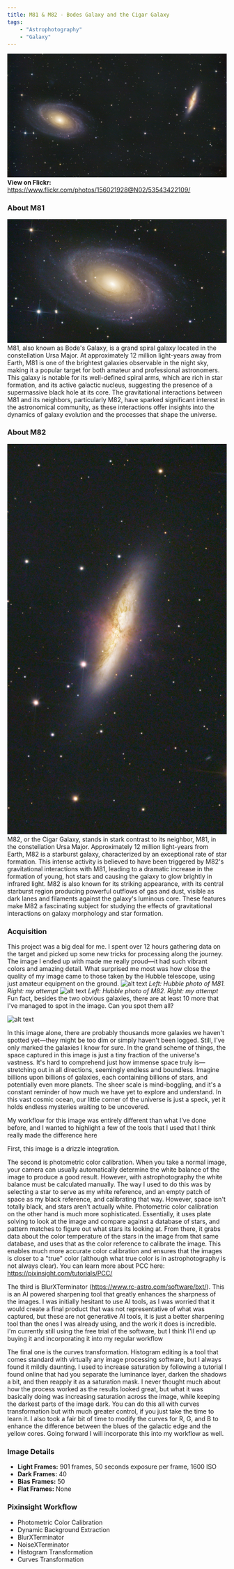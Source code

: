 ```yaml
---
title: M81 & M82 - Bodes Galaxy and the Cigar Galaxy
tags: 
    - "Astrophotography"
    - "Galaxy"
---
```

![alt text](m81-m82.png)
**View on Flickr:** https://www.flickr.com/photos/156021928@N02/53543422109/
### About M81
![alt text](m81.png)
M81, also known as Bode's Galaxy, is a grand spiral galaxy located in the constellation Ursa Major. At approximately 12 million light-years away from Earth, M81 is one of the brightest galaxies observable in the night sky, making it a popular target for both amateur and professional astronomers. This galaxy is notable for its well-defined spiral arms, which are rich in star formation, and its active galactic nucleus, suggesting the presence of a supermassive black hole at its core. The gravitational interactions between M81 and its neighbors, particularly M82, have sparked significant interest in the astronomical community, as these interactions offer insights into the dynamics of galaxy evolution and the processes that shape the universe.
### About M82
![alt text](m82.png)
M82, or the Cigar Galaxy, stands in stark contrast to its neighbor, M81, in the constellation Ursa Major. Approximately 12 million light-years from Earth, M82 is a starburst galaxy, characterized by an exceptional rate of star formation. This intense activity is believed to have been triggered by M82's gravitational interactions with M81, leading to a dramatic increase in the formation of young, hot stars and causing the galaxy to glow brightly in infrared light. M82 is also known for its striking appearance, with its central starburst region producing powerful outflows of gas and dust, visible as dark lanes and filaments against the galaxy's luminous core. These features make M82 a fascinating subject for studying the effects of gravitational interactions on galaxy morphology and star formation.

### Acquisition
This project was a big deal for me. I spent over 12 hours gathering data on the target and picked up some new tricks for processing along the journey. The image I ended up with made me really proud—it had such vibrant colors and amazing detail. What surprised me most was how close the quality of my image came to those taken by the Hubble telescope, using just amateur equipment on the ground.
![alt text](bodes-hubble.png)
*Left: Hubble photo of M81. Right: my attempt*
![alt text](cigar-hubble.png)
*Left: Hubble photo of M82. Right: my attempt*
Fun fact, besides the two obvious galaxies, there are at least 10 more that I've managed to spot in the image. Can you spot them all?

![alt text](highlighted-galaxies.png)

In this image alone, there are probably thousands more galaxies we haven't spotted yet—they might be too dim or simply haven't been logged. Still, I've only marked the galaxies I know for sure. In the grand scheme of things, the space captured in this image is just a tiny fraction of the universe's vastness. It's hard to comprehend just how immense space truly is—stretching out in all directions, seemingly endless and boundless. Imagine billions upon billions of galaxies, each containing billions of stars, and potentially even more planets. The sheer scale is mind-boggling, and it's a constant reminder of how much we have yet to explore and understand. In this vast cosmic ocean, our little corner of the universe is just a speck, yet it holds endless mysteries waiting to be uncovered.

My workflow for this image was entirely different than what I've done before, and I wanted to highlight a few of the tools that I used that I think really made the difference here

First, this image is a drizzle integration.

The second is photometric color calibration. When you take a normal image, your camera can usually automatically determine the white balance of the image to produce a good result. However, with astrophotography the white balance must be calculated manually. The way I used to do this was by selecting a star to serve as my white reference, and an empty patch of space as my black reference, and calibrating that way. However, space isn't totally black, and stars aren't actually white. Photometric color calibration on the other hand is much more sophisticated. Essentially, it uses plate solving to look at the image and compare against a database of stars, and pattern matches to figure out what stars its looking at. From there, it grabs data about the color temperature of the stars in the image from that same database, and uses that as the color reference to calibrate the image. This enables much more accurate color calibration and ensures that the images is closer to a "true" color (although what true color is in astrophotography is not always clear). You can learn more about PCC here: https://pixinsight.com/tutorials/PCC/

The third is BlurXTerminator (https://www.rc-astro.com/software/bxt/). This is an AI powered sharpening tool that greatly enhances the sharpness of the images. I was initially hesitant to use AI tools, as I was worried that it would create a final product that was not representative of what was captured, but these are not generative AI tools, it is just a better sharpening tool than the ones I was already using, and the work it does is incredible. I'm currently still using the free trial of the software, but I think I'll end up buying it and incorporating it into my regular workflow

The final one is the curves transformation. Histogram editing is a tool that comes standard with virtually any image processing software, but I always found it mildly daunting. I used to increase saturation by following a tutorial I found online that had you separate the luminance layer, darken the shadows a bit, and then reapply it as a saturation mask. I never thought much about how the process worked as the results looked great, but what it was basically doing was increasing saturation across the image, while keeping the darkest parts of the image dark. You can do this all with curves transformation but with much greater control, if you just take the time to learn it. I also took a fair bit of time to modify the curves for R, G, and B to enhance the difference between the blues of the galactic edge and the yellow cores. Going forward I will incorporate this into my workflow as well.

### Image Details
- **Light Frames:** 901 frames, 50 seconds exposure per frame, 1600 ISO
- **Dark Frames:** 40  
- **Bias Frames:** 50  
- **Flat Frames:** None  

### Pixinsight Workflow
- Photometric Color Calibration
- Dynamic Background Extraction
- BlurXTerminator
- NoiseXTerminator
- Histogram Transformation
- Curves Transformation


